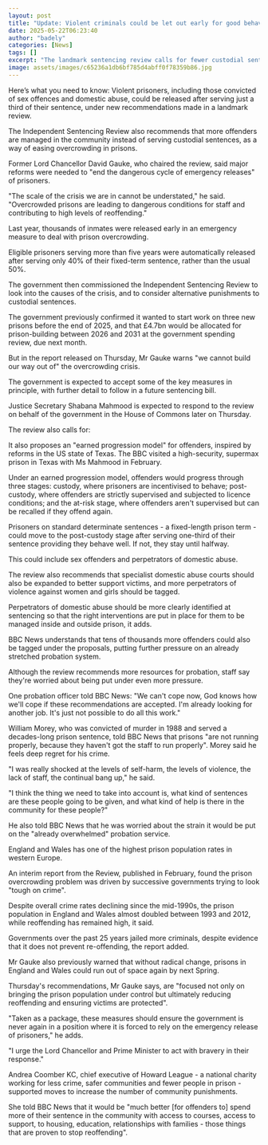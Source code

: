 ```yaml
---
layout: post
title: "Update: Violent criminals could be let out early for good behaviour under latest proposals"
date: 2025-05-22T06:23:40
author: "badely"
categories: [News]
tags: []
excerpt: "The landmark sentencing review calls for fewer custodial sentences and earlier prison releases."
image: assets/images/c65236a1db6bf785d4abff0f78359b86.jpg
---
```


Here’s what you need to know: Violent prisoners, including those convicted of sex offences and domestic abuse, could be released after serving just a third of their sentence, under new recommendations made in a landmark review.

The Independent Sentencing Review also recommends that more offenders are managed in the community instead of serving custodial sentences, as a way of easing overcrowding in prisons.

Former Lord Chancellor David Gauke, who chaired the review, said major reforms were needed to "end the dangerous cycle of emergency releases" of prisoners.

"The scale of the crisis we are in cannot be understated," he said. "Overcrowded prisons are leading to dangerous conditions for staff and contributing to high levels of reoffending."

Last year, thousands of inmates were released early in an emergency measure to deal with prison overcrowding.

Eligible prisoners serving more than five years were automatically released after serving only 40% of their fixed-term sentence, rather than the usual 50%.

The government then commissioned the Independent Sentencing Review to look into the causes of the crisis, and to consider alternative punishments to custodial sentences.

The government previously confirmed it wanted to start work on three new prisons before the end of 2025, and that £4.7bn would be allocated for prison-building between 2026 and 2031 at the government spending review, due next month.

But in the report released on Thursday, Mr Gauke warns "we cannot build our way out of" the overcrowding crisis.

The government is expected to accept some of the key measures in principle, with further detail to follow in a future sentencing bill.

Justice Secretary Shabana Mahmood is expected to respond to the review on behalf of the government in the House of Commons later on Thursday.

The review also calls for:

It also proposes an "earned progression model" for offenders, inspired by reforms in the US state of Texas. The BBC visited a high-security, supermax prison in Texas with Ms Mahmood in February.

Under an earned progression model, offenders would progress through three stages: custody, where prisoners are incentivised to behave; post-custody, where offenders are strictly supervised and subjected to licence conditions; and the at-risk stage, where offenders aren't supervised but can be recalled if they offend again.

Prisoners on standard determinate sentences - a fixed-length prison term - could move to the post-custody stage after serving one-third of their sentence providing they behave well. If not, they stay until halfway.

This could include sex offenders and perpetrators of domestic abuse.

The review also recommends that specialist domestic abuse courts should also be expanded to better support victims, and more perpetrators of violence against women and girls should be tagged.

Perpetrators of domestic abuse should be more clearly identified at sentencing so that the right interventions are put in place for them to be managed inside and outside prison, it adds.

BBC News understands that tens of thousands more offenders could also be tagged under the proposals, putting further pressure on an already stretched probation system.

Although the review recommends more resources for probation, staff say they're worried about being put under even more pressure.

One probation officer told BBC News: "We can't cope now, God knows how we'll cope if these recommendations are accepted. I'm already looking for another job. It's just not possible to do all this work."

William Morey, who was convicted of murder in 1988 and served a decades-long prison sentence, told BBC News that prisons "are not running properly, because they haven't got the staff to run properly". Morey said he feels deep regret for his crime.

"I was really shocked at the levels of self-harm, the levels of violence, the lack of staff, the continual bang up," he said.

"I think the thing we need to take into account is, what kind of sentences are these people going to be given, and what kind of help is there in the community for these people?"

He also told BBC News that he was worried about the strain it would be put on the "already overwhelmed" probation service.

England and Wales has one of the highest prison population rates in western Europe.

An interim report from the Review, published in February, found the prison overcrowding problem was driven by successive governments trying to look "tough on crime".

Despite overall crime rates declining since the mid-1990s, the prison population in England and Wales almost doubled between 1993 and 2012, while reoffending has remained high, it said.

Governments over the past 25 years jailed more criminals, despite evidence that it does not prevent re-offending, the report added.

Mr Gauke also previously warned that without radical change, prisons in England and Wales could run out of space again by next Spring.

Thursday's recommendations, Mr Gauke says, are "focused not only on bringing the prison population under control but ultimately reducing reoffending and ensuring victims are protected".

"Taken as a package, these measures should ensure the government is never again in a position where it is forced to rely on the emergency release of prisoners," he adds.

"I urge the Lord Chancellor and Prime Minister to act with bravery in their response."

Andrea Coomber KC, chief executive of Howard League - a national charity working for less crime, safer communities and fewer people in prison - supported moves to increase the number of community punishments.

She told BBC News that it would be "much better [for offenders to] spend more of their sentence in the community with access to courses, access to support, to housing, education, relationships with families - those things that are proven to stop reoffending".

